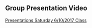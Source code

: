 ## Group Presentation Video

[Presentations Saturday 6/10/2017 Class](https://codingbootcamp.hosted.panopto.com/Panopto/Pages/Viewer.aspx?id=0da1f368-d578-4a8c-8185-697200c9bb88)
